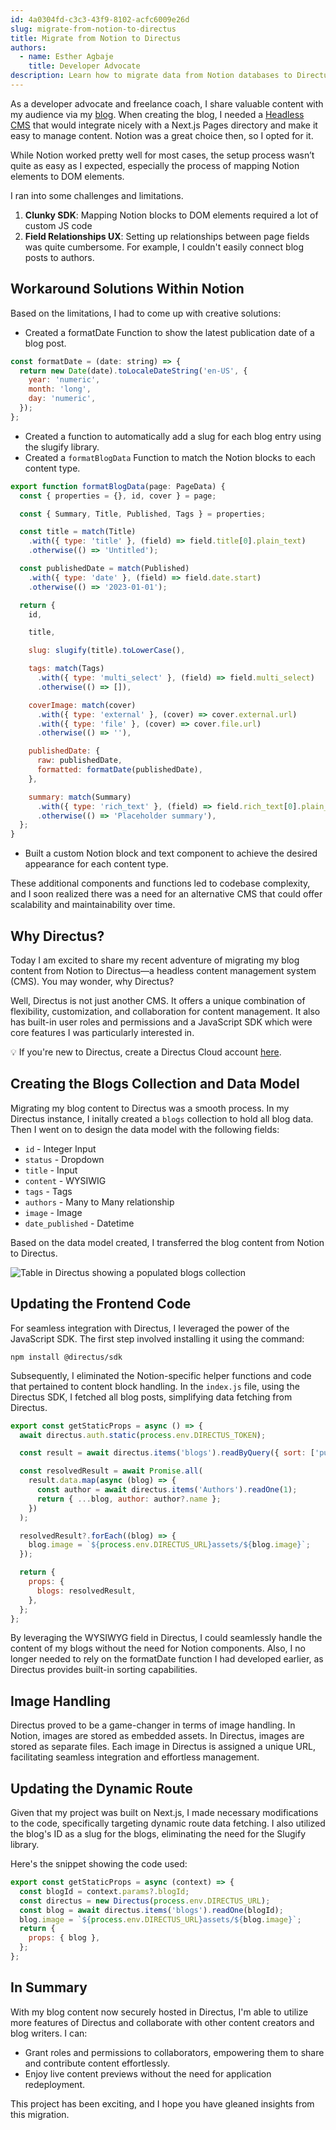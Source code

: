 ```yaml
---
id: 4a0304fd-c3c3-43f9-8102-acfc6009e26d
slug: migrate-from-notion-to-directus
title: Migrate from Notion to Directus
authors:
  - name: Esther Agbaje
    title: Developer Advocate
description: Learn how to migrate data from Notion databases to Directus.
---
```

As a developer advocate and freelance coach, I share valuable content with my audience via my [blog](https://thefreelancehq.com/blog). When creating the blog, I needed a [Headless CMS](https://directus.io/solutions/headless-cms) that would integrate nicely with a Next.js Pages directory and make it easy to manage content. Notion was a great choice then, so I opted for it.

While Notion worked pretty well for most cases, the setup process wasn’t quite as easy as I expected, especially the process of mapping Notion elements to DOM elements.

I ran into some challenges and limitations.

1. **Clunky SDK**: Mapping Notion blocks to DOM elements required a lot of custom JS code
2. **Field Relationships UX**: Setting up relationships between page fields was quite cumbersome. For example, I couldn't easily connect blog posts to authors.

## Workaround Solutions Within Notion

Based on the limitations, I had to come up with creative solutions:

- Created a formatDate Function to show the latest publication date of a blog post.

```js
const formatDate = (date: string) => {
  return new Date(date).toLocaleDateString('en-US', {
    year: 'numeric',
    month: 'long',
    day: 'numeric',
  });
};
```

- Created a function to automatically add a slug for each blog entry using the slugify library.
- Created a `formatBlogData` Function to match the Notion blocks to each content type.

```js
export function formatBlogData(page: PageData) {
  const { properties = {}, id, cover } = page;

  const { Summary, Title, Published, Tags } = properties;

  const title = match(Title)
    .with({ type: 'title' }, (field) => field.title[0].plain_text)
    .otherwise(() => 'Untitled');

  const publishedDate = match(Published)
    .with({ type: 'date' }, (field) => field.date.start)
    .otherwise(() => '2023-01-01');

  return {
    id,

    title,

    slug: slugify(title).toLowerCase(),

    tags: match(Tags)
      .with({ type: 'multi_select' }, (field) => field.multi_select)
      .otherwise(() => []),

    coverImage: match(cover)
      .with({ type: 'external' }, (cover) => cover.external.url)
      .with({ type: 'file' }, (cover) => cover.file.url)
      .otherwise(() => ''),

    publishedDate: {
      raw: publishedDate,
      formatted: formatDate(publishedDate),
    },

    summary: match(Summary)
      .with({ type: 'rich_text' }, (field) => field.rich_text[0].plain_text)
      .otherwise(() => 'Placeholder summary'),
  };
}
```

- Built a custom Notion block and text component to achieve the desired appearance for each content type.

These additional components and functions led to codebase complexity, and I soon realized there was a need for an alternative CMS that could offer scalability and maintainability over time.

## Why Directus?

Today I am excited to share my recent adventure of migrating my blog content from Notion to Directus—a headless content management system (CMS). You may wonder, why Directus?

Well, Directus is not just another CMS. It offers a unique combination of flexibility, customization, and collaboration for content management. It also has built-in user roles and permissions and a JavaScript SDK which were core features I was particularly interested in.

💡 If you're new to Directus, create a Directus Cloud account [here](https://directus.cloud/register).

## Creating the Blogs Collection and Data Model

Migrating my blog content to Directus was a smooth process. In my Directus instance, I initally created a `blogs` collection to hold all blog data. Then I went on to design the data model with the following fields:

- `id` - Integer Input
- `status` - Dropdown
- `title` - Input
- `content` - WYSIWIG
- `tags` - Tags
- `authors` - Many to Many relationship
- `image` - Image
- `date_published` - Datetime

Based on the data model created, I transferred the blog content from Notion to Directus.

![Table in Directus showing a populated blogs collection](/img/0827de4e-f894-4053-8d52-ed361cd3950b.webp)

## Updating the Frontend Code

For seamless integration with Directus, I leveraged the power of the JavaScript SDK.
The first step involved installing it using the command:

```
npm install @directus/sdk
```

Subsequently, I eliminated the Notion-specific helper functions and code that pertained to content block handling. In the `index.js` file, using the Directus SDK, I fetched all blog posts, simplifying data fetching from Directus.

```js
export const getStaticProps = async () => {
  await directus.auth.static(process.env.DIRECTUS_TOKEN);

  const result = await directus.items('blogs').readByQuery({ sort: ['published_date'] });

  const resolvedResult = await Promise.all(
    result.data.map(async (blog) => {
      const author = await directus.items('Authors').readOne(1);
      return { ...blog, author: author?.name };
    })
  );

  resolvedResult?.forEach((blog) => {
    blog.image = `${process.env.DIRECTUS_URL}assets/${blog.image}`;
  });

  return {
    props: {
      blogs: resolvedResult,
    },
  };
};
```

By leveraging the WYSIWYG field in Directus, I could seamlessly handle the content of my blogs without the need for Notion components. Also, I no longer needed to rely on the formatDate function I had developed earlier, as Directus provides built-in sorting capabilities.

## Image Handling

Directus proved to be a game-changer in terms of image handling. In Notion, images are stored as embedded assets. In Directus, images are stored as separate files. Each image in Directus is assigned a unique URL, facilitating seamless integration and effortless management.

## Updating the Dynamic Route

Given that my project was built on Next.js, I made necessary modifications to the code, specifically targeting dynamic route data fetching. I also utilized the blog's ID as a slug for the blogs, eliminating the need for the Slugify library.

Here's the snippet showing the code used:

```js
export const getStaticProps = async (context) => {
  const blogId = context.params?.blogId;
  const directus = new Directus(process.env.DIRECTUS_URL);
  const blog = await directus.items('blogs').readOne(blogId);
  blog.image = `${process.env.DIRECTUS_URL}assets/${blog.image}`;
  return {
    props: { blog },
  };
};
```

## In Summary

With my blog content now securely hosted in Directus, I'm able to utilize more features of Directus and collaborate with other content creators and blog writers. I can:

- Grant roles and permissions to collaborators, empowering them to share and contribute content effortlessly.
- Enjoy live content previews without the need for application redeployment.

This project has been exciting, and I hope you have gleaned insights from this migration.
